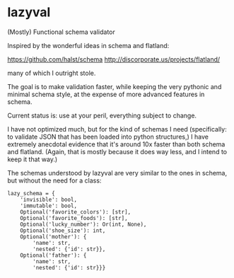 lazyval
=======

(Mostly) Functional schema validator

Inspired by the wonderful ideas in schema and flatland: 

https://github.com/halst/schema
http://discorporate.us/projects/flatland/

many of which I outright stole.

The goal is to make validation faster, while keeping the very pythonic and minimal schema style, at the expense of more advanced features in schema.

Current status is: use at your peril, everything subject to change.

I have not optimized much, but for the kind of schemas I need (specifically: to validate JSON that has been loaded into python structures,) I have extremely anecdotal evidence that it's around 10x faster than both schema and flatland. (Again, that is mostly because it does way less, and I intend to keep it that way.)

The schemas understood by lazyval are very similar to the ones in schema, but without the need for a class:

    lazy_schema = {
        'invisible': bool,
        'immutable': bool,
        Optional('favorite_colors'): [str],
        Optional('favorite_foods'): [str],
        Optional('lucky_number'): Or(int, None),
        Optional('shoe_size'): int,
        Optional('mother'): {
            'name': str,
            'nested': {'id': str}},
        Optional('father'): {
            'name': str,
            'nested': {'id': str}}}
